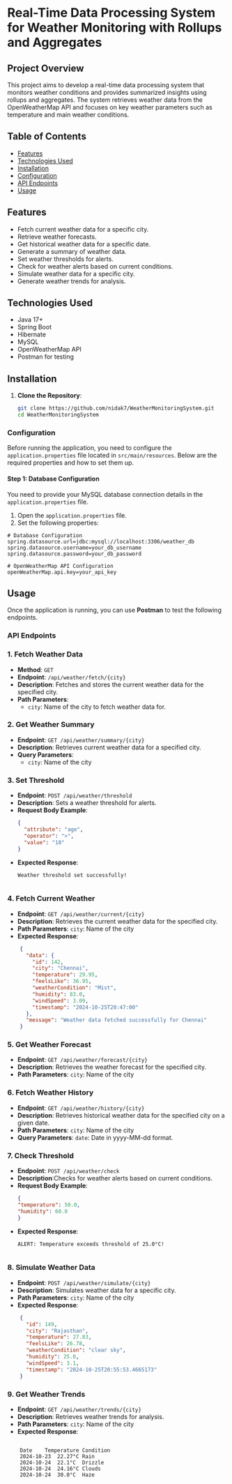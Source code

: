 # Real-Time Data Processing System for Weather Monitoring with Rollups and Aggregates

## Project Overview

This project aims to develop a real-time data processing system that monitors weather conditions and provides summarized insights using rollups and aggregates. The system retrieves weather data from the OpenWeatherMap API and focuses on key weather parameters such as temperature and main weather conditions.

## Table of Contents

- [Features](#features)
- [Technologies Used](#technologies-used)
- [Installation](#installation)
- [Configuration](#configuration)
- [API Endpoints](#api-endpoints)
- [Usage](#usage)


## Features
- Fetch current weather data for a specific city.
- Retrieve weather forecasts.
- Get historical weather data for a specific date.
- Generate a summary of weather data.
- Set weather thresholds for alerts.
- Check for weather alerts based on current conditions.
- Simulate weather data for a specific city.
- Generate weather trends for analysis.

## Technologies Used
- Java 17+
- Spring Boot
- Hibernate
- MySQL
- OpenWeatherMap API
- Postman for testing

## Installation

1. **Clone the Repository**:
   ```bash
   git clone https://github.com/nidak7/WeatherMonitoringSystem.git
   cd WeatherMonitoringSystem

### Configuration

Before running the application, you need to configure the `application.properties` file located in `src/main/resources`. Below are the required properties and how to set them up.

#### Step 1: Database Configuration
You need to provide your MySQL database connection details in the `application.properties` file.

1. Open the `application.properties` file.
2. Set the following properties:

```properties
# Database Configuration
spring.datasource.url=jdbc:mysql://localhost:3306/weather_db
spring.datasource.username=your_db_username
spring.datasource.password=your_db_password

# OpenWeatherMap API Configuration
openWeatherMap.api.key=your_api_key
 ```
## Usage

Once the application is running, you can use **Postman** to test the following endpoints.

### API Endpoints

### 1. **Fetch Weather Data**
- **Method**: `GET`
- **Endpoint**: `/api/weather/fetch/{city}`
- **Description**: Fetches and stores the current weather data for the specified city.
- **Path Parameters**:
   - `city`: Name of the city to fetch weather data for.


### 2. **Get Weather Summary**
- **Endpoint**: `GET /api/weather/summary/{city}`
- **Description**: Retrieves current weather data for a specified city.
- **Query Parameters**:
    - `city`: Name of the city


### 3. **Set Threshold**
- **Endpoint**: `POST /api/weather/threshold`
- **Description**: Sets a weather threshold for alerts.
- **Request Body Example**:
    ```json
    {
      "attribute": "age",
      "operator": ">",
      "value": "18"
    }
    ```
- **Expected Response**:
  ```
  Weather threshold set successfully!
    
  ```

### 4. **Fetch Current Weather**
- **Endpoint**: `GET /api/weather/current/{city}`
- **Description**: Retrieves the current weather data for the specified city.
- **Path Parameters**:
    `city`: Name of the city
- **Expected Response**:
```json
    {
      "data": {
        "id": 142,
        "city": "Chennai",
        "temperature": 29.95,
        "feelsLike": 36.95,
        "weatherCondition": "Mist",
        "humidity": 83.0,
        "windSpeed": 3.09,
        "timestamp": "2024-10-25T20:47:00"
      },
      "message": "Weather data fetched successfully for Chennai"
    }
  ```

### 5. **Get Weather Forecast**
- **Endpoint**: `GET /api/weather/forecast/{city}`
- **Description**: Retrieves the weather forecast for the specified city.
- **Path Parameters**:
  `city`: Name of the city


### 6. **Fetch Weather History**
- **Endpoint**: `GET /api/weather/history/{city}`
- **Description**:  Retrieves historical weather data for the specified city on a given date.
- **Path Parameters**:
  `city`: Name of the city
- **Query  Parameters**:
    `date`: Date in yyyy-MM-dd format.

### 7. **Check Threshold**
- **Endpoint**: `POST /api/weather/check`
- **Description**:Checks for weather alerts based on current conditions.
- **Request Body Example**:
    ```json
    {
    "temperature": 50.0,
    "humidity": 60.0
    }
    ```
- **Expected Response**:
  ```
  ALERT: Temperature exceeds threshold of 25.0°C!
    
  ```

### 8. **Simulate Weather Data**
- **Endpoint**: `POST /api/weather/simulate/{city}`
- **Description**: Simulates weather data for a specific city.
- **Path Parameters**:
  `city`: Name of the city
- **Expected Response**:
```json
    {
      "id": 149,
      "city": "Rajasthan",
      "temperature": 27.83,
      "feelsLike": 26.78,
      "weatherCondition": "clear sky",
      "humidity": 25.0,
      "windSpeed": 3.1,
      "timestamp": "2024-10-25T20:55:53.4665173"
    } 
  ```

### 9. **Get Weather Trends**
- **Endpoint**: `GET /api/weather/trends/{city}`
- **Description**: Retrieves weather trends for analysis.
- **Path Parameters**:
  `city`: Name of the city
- **Expected Response**:
```Weather trends for Bangalore:

    Date	Temperature	Condition
    2024-10-23	22.27°C	Rain
    2024-10-24	22.1°C	Drizzle
    2024-10-24	24.16°C	Clouds
    2024-10-24	30.0°C	Haze
  ```